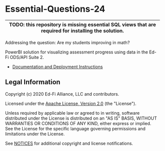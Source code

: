 # Essential-Questions-24

| TODO: this repository is missing essential SQL views that are required for installing the solution. |
| -- |

Addressing the question: Are my students improving in math?

PowerBI solution for visualizing assessment progress using data in the Ed-Fi
ODS/API Suite 2.

* [Documentation and Deployment Instructions](docs/EQ-24-Documentation-and-Deployment-Instructions.pdf)


## Legal Information

Copyright (c) 2020 Ed-Fi Alliance, LLC and contributors.

Licensed under the [Apache License, Version 2.0](LICENSE) (the "License").

Unless required by applicable law or agreed to in writing, software distributed
under the License is distributed on an "AS IS" BASIS, WITHOUT WARRANTIES OR
CONDITIONS OF ANY KIND, either express or implied. See the License for the
specific language governing permissions and limitations under the License.

See [NOTICES](NOTICES.md) for additional copyright and license notifications.
